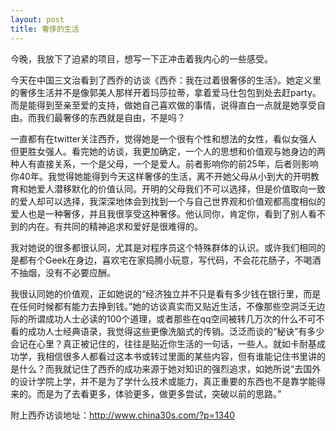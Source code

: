 ```yaml
---
layout: post
title: 奢侈的生活
---
```


今晚，我放下了迫紧的项目，想写一下正冲击着我内心的一些感受。

今天在中国三文治看到了西乔的访谈《西乔：我在过着很奢侈的生活》。她定义里的奢侈生活并不是像郭美人那样开着玛莎拉蒂，拿着爱马仕包包到处去赶party。而是能得到至亲至爱的支持，做她自己喜欢做的事情，说得直白一点就是她享受自由。而我们最奢侈的东西就是自由，不是吗？

一直都有在twitter关注西乔，觉得她是一个很有个性和想法的女性，看似女强人但更胜女强人。看完她的访谈，我更加确定，一个人的思想和价值观与她身边的两种人有直接关系，一个是父母，一个是爱人。前者影响你的前25年，后者则影响你40年。我觉得她能得到今天这样奢侈的生活，离不开她父母从小到大的开明教育和她爱人潜移默化的价值认同。开明的父母我们不可以选择，但是价值取向一致的爱人却可以选择，我深深地体会到找到一个与自己世界观和价值观都高度相似的爱人也是一种奢侈，并且我很享受这种奢侈。他认同你，肯定你，看到了别人看不到的内在。有共同的精神追求和爱好是很难得的。

我对她说的很多都很认同，尤其是对程序员这个特殊群体的认识。或许我们相同的是都有个Geek在身边，喜欢宅在家捣腾小玩意，写代码，不会花花肠子，不喝酒不抽烟，没有不必要应酬。

我很认同她的价值观，正如她说的“经济独立并不只是看有多少钱在银行里，而是在任何时候都有能力去挣到钱。”她的访谈真实而又贴近生活，不像那些空洞泛无边际的所谓成功人士必读的100个道理，或者那些在qq空间被转几万次的什么不可不看的成功人士经典语录，我觉得这些更像洗脑式的传销。泛泛而谈的“秘诀”有多少会记在心里？真正被记住的，往往是贴近你生活的一句话，一些人。就如卡耐基成功学，我相信很多人都看过这本书或转过里面的某些内容，但有谁能记住书里讲的是什么？而我就记住了西乔的成功来源于她对知识的强烈追求，如她所说“去国外的设计学院上学，并不是为了学什么技术或能力，真正重要的东西也不是靠学能得来的。而是为了去看更多，体验更多，做更多尝试，突破以前的思路。”

附上西乔访谈地址：http://www.china30s.com/?p=1340
